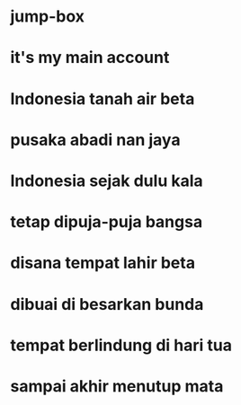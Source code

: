 # jump-box
# it's my main account
# Indonesia tanah air beta
# pusaka abadi nan jaya
# Indonesia sejak dulu kala
# tetap dipuja-puja bangsa
# disana tempat lahir beta
# dibuai di besarkan bunda
# tempat berlindung di hari tua
# sampai akhir menutup mata

